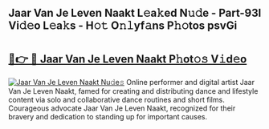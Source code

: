 ## Jaar Van Je Leven Naakt L𝚎a𝚔ed N𝚞𝚍e - Part-93l Vi𝚍𝚎o L𝚎a𝚔s - H𝚘𝚝 O𝚗𝚕yf𝚊ns P𝚑𝚘tos psvGi

# <h2><a href="http://kfc324.oniu.top/?m=Jaar+Van+Je+Leven+Naakt">🔗👉 🔴 Jaar Van Je Leven Naakt P𝚑ot𝚘𝚜 V𝚒d𝚎o</a></h2>

[![Jaar Van Je Leven Naakt Nu𝚍e𝚜](https://i.imgur.com/0qMVB7G.gif)](http://kfc324.oniu.top/?m=Jaar+Van+Je+Leven+Naakt)
Online performer and digital artist Jaar Van Je Leven Naakt, famed for creating and distributing dance and lifestyle content via solo and collaborative dance routines and short films. Courageous advocate Jaar Van Je Leven Naakt, recognized for their bravery and dedication to standing up for important causes.  
